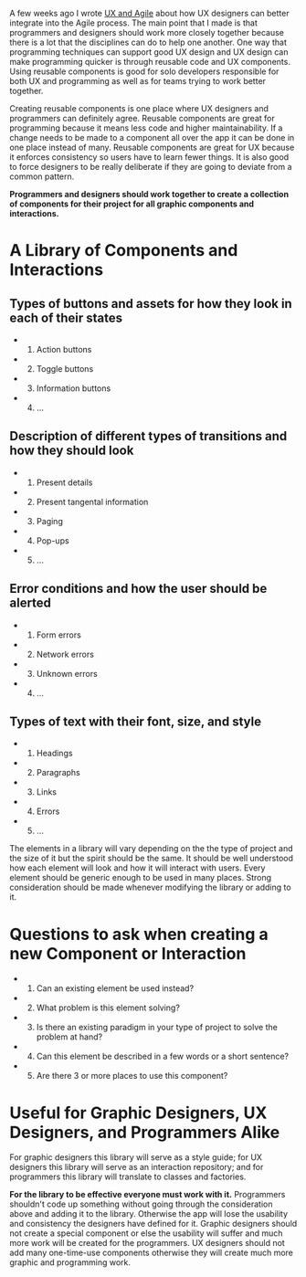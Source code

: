 A few weeks ago I wrote [UX and Agile](/posts/2013/01/22/ux-and-agile) about how UX designers can better integrate into the Agile process. The main point that I made is that programmers and designers should work more closely together because there is a lot that the disciplines can do to help one another. One way that programming techniques can support good UX design and UX design can make programming quicker is through reusable code and UX components. Using reusable components is good for solo developers responsible for both UX and programming as well as for teams trying to work better together.

Creating reusable components is one place where UX designers and programmers can definitely agree. Reusable components are great for programming because it means less code and higher maintainability. If a change needs to be made to a component all over the app it can be done in one place instead of many. Reusable components are great for UX because it enforces consistency so users have to learn fewer things. It is also good to force designers to be really deliberate if they are going to deviate from a common pattern.

**Programmers and designers should work together to create a collection of components for their project for all graphic components and interactions.**

A Library of Components and Interactions
=========================

Types of buttons and assets for how they look in each of their states
------------
- 1. Action buttons
- 2. Toggle buttons
- 3. Information buttons
- 4. ...

Description of different types of transitions and how they should look
--------------

- 1. Present details
- 2. Present tangental information
- 3. Paging
- 4. Pop-ups
- 5. ...

Error conditions and how the user should be alerted
--------------
- 1. Form errors
- 2. Network errors
- 3. Unknown errors
- 4. ...

Types of text with their font, size, and style
------------------
- 1. Headings
- 2. Paragraphs
- 3. Links
- 4. Errors
- 5. ...

The elements in a library will vary depending on the the type of project and the size of it but the spirit should be the same. It should be well understood how each element will look and how it will interact with users. Every element should be generic enough to be used in many places. Strong consideration should be made whenever modifying the library or adding to it.

Questions to ask when creating a new Component or Interaction
=======================================

- 1. Can an existing element be used instead?
- 2. What problem is this element solving?
- 3. Is there an existing paradigm in your type of project to solve the problem at hand?
- 4. Can this element be described in a few words or a short sentence?
- 5. Are there 3 or more places to use this component?

Useful for Graphic Designers, UX Designers, and Programmers Alike
==========================================

For graphic designers this library will serve as a style guide; for UX designers this library will serve as an interaction repository; and for programmers this library will translate to classes and factories.

**For the library to be effective everyone must work with it.** Programmers shouldn't code up something without going through the consideration above and adding it to the library. Otherwise the app will lose the usability and consistency the designers have defined for it. Graphic designers should not create a special component or else the usability will suffer and much more work will be created for the programmers. UX designers should not add many one-time-use components otherwise they will create much more graphic and programming work.
